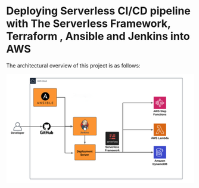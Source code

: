 # Deploying Serverless CI/CD pipeline with The Serverless Framework, Terraform , Ansible and Jenkins into AWS




The architectural overview of this project is as follows:


![alt text](https://github.com/Jolomi2k9/nuti_infrastructure/blob/dev/images/Serverless%20Backend%20CI_CD%20V2.png  "Architecture overview")